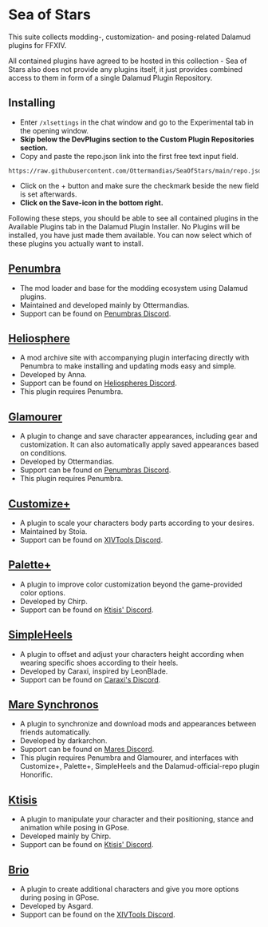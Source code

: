 # Sea of Stars

This suite collects modding-, customization- and posing-related Dalamud plugins for FFXIV.

All contained plugins have agreed to be hosted in this collection - Sea of Stars also does not provide any plugins itself, it just provides combined access to them in form of a single Dalamud Plugin Repository.

## Installing
- Enter `/xlsettings` in the chat window and go to the Experimental tab in the opening window.
- **Skip below the DevPlugins section to the Custom Plugin Repositories section.**
- Copy and paste the repo.json link into the first free text input field.
```
https://raw.githubusercontent.com/Ottermandias/SeaOfStars/main/repo.json
```
- Click on the + button and make sure the checkmark beside the new field is set afterwards.
- **Click on the Save-icon in the bottom right.**

Following these steps, you should be able to see all contained plugins in the Available Plugins tab in the Dalamud Plugin Installer.
No Plugins will be installed, you have just made them available. You can now select which of these plugins you actually want to install.

## [Penumbra](https://github.com/xivdev/Penumbra)
- The mod loader and base for the modding ecosystem using Dalamud plugins. 
- Maintained and developed mainly by Ottermandias. 
- Support can be found on [Penumbras Discord](https://discord.gg/kVva7DHV4r).

## [Heliosphere](https://heliosphere.app)
- A mod archive site with accompanying plugin interfacing directly with Penumbra to make installing and updating mods easy and simple. 
- Developed by Anna. 
- Support can be found on [Heliospheres Discord](https://discord.gg/3swpspafy2).
- This plugin requires Penumbra.

## [Glamourer](https://github.com/Ottermandias/Glamourer)
- A plugin to change and save character appearances, including gear and customization. It can also automatically apply saved appearances based on conditions. 
- Developed by Ottermandias. 
- Support can be found on [Penumbras Discord](https://discord.gg/kVva7DHV4r).
- This plugin requires Penumbra.

## [Customize+](https://github.com/XIV-Tools/CustomizePlus)
- A plugin to scale your characters body parts according to your desires. 
- Maintained by Stoia. 
- Support can be found on [XIVTools Discord](https://discord.gg/xivtools).

## [Palette+](https://github.com/chirpxiv/PalettePlus)
- A plugin to improve color customization beyond the game-provided color options. 
- Developed by Chirp. 
- Support can be found on [Ktisis' Discord](https://discord.gg/ktisis).

## [SimpleHeels](https://github.com/Caraxi/SimpleHeels)
- A plugin to offset and adjust your characters height according when wearing specific shoes according to their heels. 
- Developed by Caraxi, inspired by LeonBlade.
- Support can be found on [Caraxi's Discord](https://discord.gg/eXx7HdMkrU).

## [Mare Synchronos](https://github.com/Penumbra-Sync/client)
- A plugin to synchronize and download mods and appearances between friends automatically. 
- Developed by darkarchon. 
- Support can be found on [Mares Discord](https://discord.gg/5HVveFefcB).
- This plugin requires Penumbra and Glamourer, and interfaces with Customize+, Palette+, SimpleHeels and the Dalamud-official-repo plugin Honorific.

## [Ktisis](https://github.com/ktisis-tools/Ktisis)
- A plugin to manipulate your character and their positioning, stance and animation while posing in GPose. 
- Developed mainly by Chirp. 
- Support can be found on [Ktisis' Discord](https://discord.gg/ktisis).

## [Brio](https://github.com/AsgardXIV/Brio)
- A plugin to create additional characters and give you more options during posing in GPose. 
- Developed by Asgard. 
- Support can be found on the [XIVTools Discord](https://discord.gg/xivtools).
